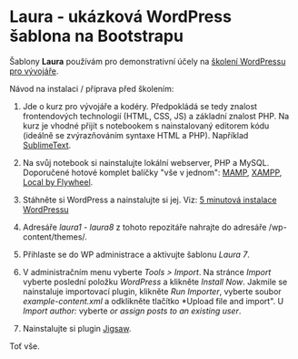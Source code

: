 # Laura - ukázková WordPress šablona na Bootstrapu

Šablony **Laura** používám pro demonstrativní účely na [školení WordPressu pro vývojáře](https://www.janbien.cz/kurz-wordpress-vyvoj/).

Návod na instalaci / příprava před školením:

1) Jde o kurz pro vývojáře a kodéry. Předpokládá se tedy znalost frontendových technologií (HTML, CSS, JS) a základní znalost PHP. Na kurz je vhodné přijít s notebookem s nainstalovaný editorem kódu (ideálně se zvýrazňováním syntaxe HTML a PHP). Například [SublimeText](https://www.sublimetext.com).

2) Na svůj notebook si nainstalujte lokální webserver, PHP a MySQL. Doporučené hotové komplet balíčky "vše v jednom": [MAMP](https://www.mamp.info), [XAMPP](https://www.apachefriends.org), [Local by Flywheel](http://local.getflywheel.com).

3) Stáhněte si WordPress a nainstalujte si jej. Viz: [5 minutová instalace WordPressu](https://codex.wordpress.org/Installing_WordPress#Famous_5-Minute_Install) 

4) Adresáře *laura1*  - *laura8* z tohoto repozitáře nahrajte do adresáře /wp-content/themes/.

5) Přihlaste se do WP administrace a aktivujte šablonu *Laura 7*.

6) V administračním menu vyberte *Tools > Import*. Na stránce *Import* vyberte poslední položku *WordPress* a klikněte *Install Now*. Jakmile se nainstaluje importovací plugin, klikněte *Run Importer*, vyberte soubor *example-content.xml* a odklikněte tlačítko *Upload file and import". U *Import author:* vyberte *or assign posts to an existing user*.

7) Nainstalujte si plugin [Jigsaw](https://wordpress.org/plugins/jigsaw/).

Toť vše.
